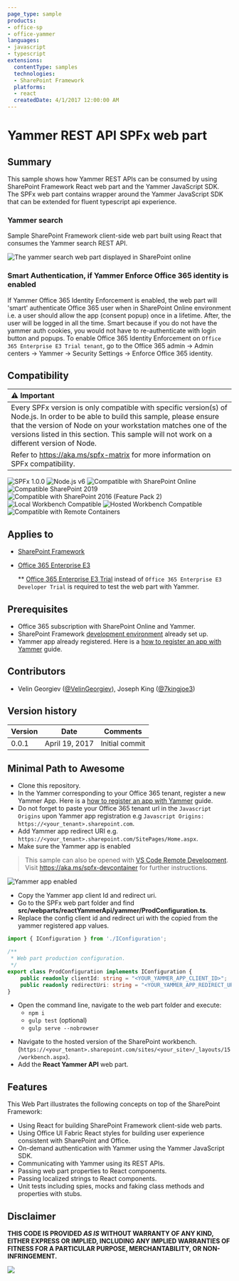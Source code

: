 ```yaml
---
page_type: sample
products:
- office-sp
- office-yammer
languages:
- javascript
- typescript
extensions:
  contentType: samples
  technologies:
  - SharePoint Framework
  platforms:
  - react
  createdDate: 4/1/2017 12:00:00 AM
---
```

# Yammer REST API SPFx web part #

## Summary

This sample shows how Yammer REST APIs can be consumed by using SharePoint Framework React web part and the Yammer JavaScript SDK. The SPFx web part contains wrapper around the Yammer JavaScript SDK that can be extended for fluent typescript api experience.

### Yammer search

Sample SharePoint Framework client-side web part built using React that consumes the Yammer search REST API.

![The yammer search web part displayed in SharePoint online](./assets/spfx-yammer-api-webpart.jpg)

### Smart Authentication, if Yammer Enforce Office 365 identity is enabled

If Yammer Office 365 Identity Enforcement is enabled, the web part will 'smart' authenticate Office 365 user when in SharePoint Online environment i.e. a user should allow the app (consent popup) once in a lifetime. After, the user will be logged in all the time. Smart because if you do not have the yammer auth cookies, you would not have to re-authenticate with login button and popups.
To enable Office 365 Identity Enforcement on `Office 365 Enterprise E3 Trial tenant`, go to the Office 365 admin -> Admin centers -> Yammer -> Security Settings -> Enforce Office 365 identity.

## Compatibility

| :warning: Important          |
|:---------------------------|
| Every SPFx version is only compatible with specific version(s) of Node.js. In order to be able to build this sample, please ensure that the version of Node on your workstation matches one of the versions listed in this section. This sample will not work on a different version of Node.|
|Refer to <https://aka.ms/spfx-matrix> for more information on SPFx compatibility.   |

![SPFx 1.0.0](https://img.shields.io/badge/SPFx-1.0.0-green.svg)
![Node.js v6](https://img.shields.io/badge/Node.js-v6-green.svg)
![Compatible with SharePoint Online](https://img.shields.io/badge/SharePoint%20Online-Compatible-green.svg)
![Compatible SharePoint 2019](https://img.shields.io/badge/SharePoint%20Server%202019-Compatible-green.svg)
![Compatible with SharePoint 2016 (Feature Pack 2)](https://img.shields.io/badge/SharePoint%20Server%202016%20(Feature%20Pack%202)-Compatible-green.svg)
![Local Workbench Compatible](https://img.shields.io/badge/Local%20Workbench-Compatible-green.svg)
![Hosted Workbench Compatible](https://img.shields.io/badge/Hosted%20Workbench-Compatible-green.svg)
![Compatible with Remote Containers](https://img.shields.io/badge/Remote%20Containers-Compatible-green.svg)

## Applies to

* [SharePoint Framework](https://learn.microsoft.com/sharepoint/dev/spfx/sharepoint-framework-overview)
* [Office 365 Enterprise E3](https://learn.microsoft.com/sharepoint/dev/spfx/set-up-your-developer-tenant)

  ** [Office 365 Enterprise E3 Trial](https://products.office.com/en-ie/business/office-365-enterprise-e3-business-software) instead of `Office 365 Enterprise E3 Developer Trial` is required to test the web part with Yammer.

## Prerequisites

* Office 365 subscription with SharePoint Online and Yammer.
* SharePoint Framework [development environment](https://learn.microsoft.com/sharepoint/dev/spfx/set-up-your-development-environment) already set up.
* Yammer app already registered. Here is a [how to register an app with Yammer](https://developer.yammer.com/docs/app-registration) guide.

## Contributors

* Velin Georgiev ([@VelinGeorgiev](https://twitter.com/velingeorgiev)), Joseph King ([@7kingjoe3](https://twitter.com/7kingjoe3))

## Version history

Version|Date|Comments
-------|----|--------
0.0.1|April 19, 2017 | Initial commit

## Minimal Path to Awesome

* Clone this repository.
* In the Yammer corresponding to your Office 365 tenant, register a new Yammer App. Here is a [how to register an app with Yammer](https://developer.yammer.com/docs/app-registration) guide.
* Do not forget to paste your Office 365 tenant url in the `Javascript Origins` upon Yammer app registration e.g `Javascript Origins: https://<your_tenant>.sharepoint.com`.
* Add Yammer app redirect URI e.g. `https://<your_tenant>.sharepoint.com/SitePages/Home.aspx`.
* Make sure the Yammer app is enabled

> This sample can also be opened with [VS Code Remote Development](https://code.visualstudio.com/docs/remote/remote-overview). Visit <https://aka.ms/spfx-devcontainer> for further instructions.

![Yammer app enabled](./assets/yammer-enabled-screen.png)

* Copy the Yammer app client Id and redirect uri.
* Go to the SPFx web part folder and find **src/webparts/reactYammerApi/yammer/ProdConfiguration.ts**.
* Replace the config client id and redirect uri with the copied from the yammer registered app values.

```typescript
import { IConfiguration } from './IConfiguration';

/**
 * Web part production configuration.
 */
export class ProdConfiguration implements IConfiguration {
    public readonly clientId: string = "<YOUR_YAMMER_APP_CLIENT_ID>";
    public readonly redirectUri: string = "<YOUR_YAMMER_APP_REDIRECT_URI>";
}
```

- Open the command line, navigate to the web part folder and execute:
  * `npm i`
  * `gulp test` (optional)
  * `gulp serve --nobrowser`
* Navigate to the hosted version of the SharePoint workbench. (`https://<your_tenant>.sharepoint.com/sites/<your_site>/_layouts/15/workbench.aspx`).
* Add the **React Yammer API** web part.

## Features

This Web Part illustrates the following concepts on top of the SharePoint Framework:

* Using React for building SharePoint Framework client-side web parts.
* Using Office UI Fabric React styles for building user experience consistent with SharePoint and Office.
* On-demand authentication with Yammer using the Yammer JavaScript SDK.
* Communicating with Yammer using its REST APIs.
* Passing web part properties to React components.
* Passing localized strings to React components.
* Unit tests including spies, mocks and faking class methods and properties with stubs.

## Disclaimer

**THIS CODE IS PROVIDED *AS IS* WITHOUT WARRANTY OF ANY KIND, EITHER EXPRESS OR IMPLIED, INCLUDING ANY IMPLIED WARRANTIES OF FITNESS FOR A PARTICULAR PURPOSE, MERCHANTABILITY, OR NON-INFRINGEMENT.**

<img src="https://m365-visitor-stats.azurewebsites.net/sp-dev-fx-webparts/samples/react-yammer-api" />
